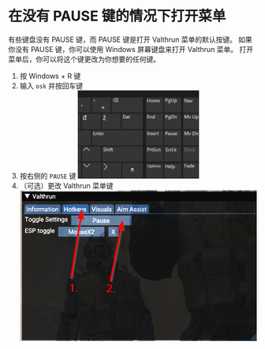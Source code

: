 # 在没有 PAUSE 键的情况下打开菜单
有些键盘没有 PAUSE 键，而 PAUSE 键是打开 Valthrun 菜单的默认按键。 
如果你没有 PAUSE 键，你可以使用 Windows 屏幕键盘来打开 Valthrun 菜单。
打开菜单后，你可以将这个键更改为你想要的任何键。

1. 按 Windows + R 键
2. 输入 `osk` 并按回车键
3. 按右侧的 `PAUSE` 键
![image of pause key](../../_media/screenshot_virtual_keyboard.png)
1. （可选）更改 Valthrun 菜单键
![image of valthrun overlay](../../_media/screenshot_valthrun_hotkey_toggle_settings.png)

